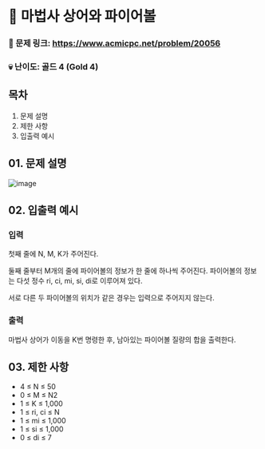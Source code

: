 # :page_facing_up: 마법사 상어와 파이어볼

### 🔗 문제 링크: https://www.acmicpc.net/problem/20056
### :skull: 난이도: 골드 4 (Gold 4)


## 목차
01. 문제 설명   
02. 제한 사항   
03. 입출력 예시   

## 01. 문제 설명
![image](https://github.com/user-attachments/assets/128e775e-2300-4e9c-a079-97909084cdc0)

## 02. 입출력 예시
### 입력
첫째 줄에 N, M, K가 주어진다.

둘째 줄부터 M개의 줄에 파이어볼의 정보가 한 줄에 하나씩 주어진다. 파이어볼의 정보는 다섯 정수 ri, ci, mi, si, di로 이루어져 있다.

서로 다른 두 파이어볼의 위치가 같은 경우는 입력으로 주어지지 않는다.

### 출력
마법사 상어가 이동을 K번 명령한 후, 남아있는 파이어볼 질량의 합을 출력한다.

## 03. 제한 사항
* 4 ≤ N ≤ 50
* 0 ≤ M ≤ N2
* 1 ≤ K ≤ 1,000
* 1 ≤ ri, ci ≤ N
* 1 ≤ mi ≤ 1,000
* 1 ≤ si ≤ 1,000
* 0 ≤ di ≤ 7
